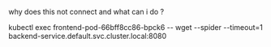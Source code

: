 why does this not connect and what can i do ?

kubectl exec frontend-pod-66bff8cc86-bpck6 -- wget --spider --timeout=1 backend-service.default.svc.cluster.local:8080